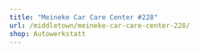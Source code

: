 ```yaml
---
title: "Meineke Car Care Center #228"
url: /middletown/meineke-car-care-center-228/
shop: Autowerkstatt
---
```


